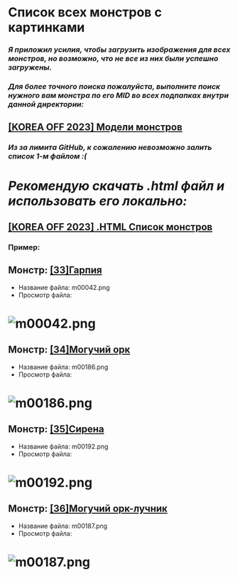 # Список всех монстров с картинками
### _Я приложил усилия, чтобы загрузить изображения для всех монстров, но возможно, что не все из них были успешно загружены._
### _Для более точного поиска пожалуйста, выполните поиск нужного вам монстра по его MID во всех подпапках внутри данной директории:_
## [[KOREA OFF 2023] Модели монстров](https://github.com/Aksel911/R2-Textures/tree/main/--%3D%3DMONSTER%20ITEM%20ARMOR%20MODELS%20FULL%3D%3D--/%5BKOREA%20OFF%202023%5D%20%D0%9C%D0%BE%D0%B4%D0%B5%D0%BB%D0%B8%20%D0%BC%D0%BE%D0%BD%D1%81%D1%82%D1%80%D0%BE%D0%B2)

### _Из за лимита GitHub, к сожалению невозможно залить список 1-м файлом :(_
# _Рекомендую скачать ***.html*** файл и использовать его локально:_
## [[KOREA OFF 2023] .HTML Список монстров](https://github.com/Aksel911/R2-Textures/blob/main/--%3D%3DMONSTER%20ITEM%20ARMOR%20MODELS%20FULL%3D%3D--/%5BKOREA%20OFF%202023%5D%20%D0%9C%D0%BE%D0%B4%D0%B5%D0%BB%D0%B8%20%D0%BC%D0%BE%D0%BD%D1%81%D1%82%D1%80%D0%BE%D0%B2/%D0%A1%D0%BF%D0%B8%D1%81%D0%BE%D0%BA%20%D0%BC%D0%BE%D0%BD%D1%81%D1%82%D1%80%D0%BE%D0%B2%20%D1%81%20%D0%BA%D0%B0%D1%80%D1%82%D0%B8%D0%BD%D0%BA%D0%B0%D0%BC%D0%B8/ALL_MONSTERS.html)

### Пример:

## Монстр: [[33]Гарпия](https://github.com/Aksel911/R2-Textures/tree/main/--%3D%3DMONSTER%20ITEM%20ARMOR%20MODELS%20FULL%3D%3D--/%5BKOREA%20OFF%202023%5D%20%D0%9C%D0%BE%D0%B4%D0%B5%D0%BB%D0%B8%20%D0%BC%D0%BE%D0%BD%D1%81%D1%82%D1%80%D0%BE%D0%B2/[6.6.2023]%20Модели%20монстров%20I/[33]Гарпия/)
- Название файла: m00042.png
- Просмотр файла:
# ![m00042.png](https://raw.githubusercontent.com/Aksel911/R2-Textures/main/--%3D%3DMONSTER%20ITEM%20ARMOR%20MODELS%20FULL%3D%3D--/%5BKOREA%20OFF%202023%5D%20%D0%9C%D0%BE%D0%B4%D0%B5%D0%BB%D0%B8%20%D0%BC%D0%BE%D0%BD%D1%81%D1%82%D1%80%D0%BE%D0%B2/[6.6.2023]%20Модели%20монстров%20I/[33]Гарпия/m00042.png)

## Монстр: [[34]Могучий орк](https://github.com/Aksel911/R2-Textures/tree/main/--%3D%3DMONSTER%20ITEM%20ARMOR%20MODELS%20FULL%3D%3D--/%5BKOREA%20OFF%202023%5D%20%D0%9C%D0%BE%D0%B4%D0%B5%D0%BB%D0%B8%20%D0%BC%D0%BE%D0%BD%D1%81%D1%82%D1%80%D0%BE%D0%B2/[6.6.2023]%20Модели%20монстров%20I/[34]Могучий%20орк/)
- Название файла: m00186.png
- Просмотр файла:
# ![m00186.png](https://raw.githubusercontent.com/Aksel911/R2-Textures/main/--%3D%3DMONSTER%20ITEM%20ARMOR%20MODELS%20FULL%3D%3D--/%5BKOREA%20OFF%202023%5D%20%D0%9C%D0%BE%D0%B4%D0%B5%D0%BB%D0%B8%20%D0%BC%D0%BE%D0%BD%D1%81%D1%82%D1%80%D0%BE%D0%B2/[6.6.2023]%20Модели%20монстров%20I/[34]Могучий%20орк/m00186.png)

## Монстр: [[35]Сирена](https://github.com/Aksel911/R2-Textures/tree/main/--%3D%3DMONSTER%20ITEM%20ARMOR%20MODELS%20FULL%3D%3D--/%5BKOREA%20OFF%202023%5D%20%D0%9C%D0%BE%D0%B4%D0%B5%D0%BB%D0%B8%20%D0%BC%D0%BE%D0%BD%D1%81%D1%82%D1%80%D0%BE%D0%B2/[6.6.2023]%20Модели%20монстров%20I/[35]Сирена/)
- Название файла: m00192.png
- Просмотр файла:
# ![m00192.png](https://raw.githubusercontent.com/Aksel911/R2-Textures/main/--%3D%3DMONSTER%20ITEM%20ARMOR%20MODELS%20FULL%3D%3D--/%5BKOREA%20OFF%202023%5D%20%D0%9C%D0%BE%D0%B4%D0%B5%D0%BB%D0%B8%20%D0%BC%D0%BE%D0%BD%D1%81%D1%82%D1%80%D0%BE%D0%B2/[6.6.2023]%20Модели%20монстров%20I/[35]Сирена/m00192.png)

## Монстр: [[36]Могучий орк-лучник](https://github.com/Aksel911/R2-Textures/tree/main/--%3D%3DMONSTER%20ITEM%20ARMOR%20MODELS%20FULL%3D%3D--/%5BKOREA%20OFF%202023%5D%20%D0%9C%D0%BE%D0%B4%D0%B5%D0%BB%D0%B8%20%D0%BC%D0%BE%D0%BD%D1%81%D1%82%D1%80%D0%BE%D0%B2/[6.6.2023]%20Модели%20монстров%20I/[36]Могучий%20орк-лучник/)
- Название файла: m00187.png
- Просмотр файла:
# ![m00187.png](https://raw.githubusercontent.com/Aksel911/R2-Textures/main/--%3D%3DMONSTER%20ITEM%20ARMOR%20MODELS%20FULL%3D%3D--/%5BKOREA%20OFF%202023%5D%20%D0%9C%D0%BE%D0%B4%D0%B5%D0%BB%D0%B8%20%D0%BC%D0%BE%D0%BD%D1%81%D1%82%D1%80%D0%BE%D0%B2/[6.6.2023]%20Модели%20монстров%20I/[36]Могучий%20орк-лучник/m00187.png)
